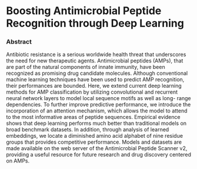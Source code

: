 # Boosting Antimicrobial Peptide Recognition through Deep Learning

### Abstract
Antibiotic resistance is a serious worldwide health threat that underscores the need for new
therapeutic agents. Antimicrobial peptides (AMPs), that are part of the natural components of innate
immunity, have been recognized as promising drug candidate molecules. Although conventional
machine learning techniques have been used to predict AMP recognition, their performances are
bounded. Here, we extend current deep learning methods for AMP classification by utilizing
convolutional and recurrent neural network layers to model local sequence motifs as well as long-
range dependencies. To further improve predictive performance, we introduce the incorporation of an attention mechanism,
which allows the model to attend to the most informative areas of peptide
sequences. Empirical evidence shows that deep learning performs much better than traditional
models on broad benchmark datasets. In addition, through analysis of learned embeddings, we
locate a diminished amino acid alphabet of nine residue groups that provides competitive
performance. Models and datasets are made available on the web server of the Antimicrobial
Peptide Scanner v2, providing a useful resource for future research and drug discovery centered on
AMPs.
